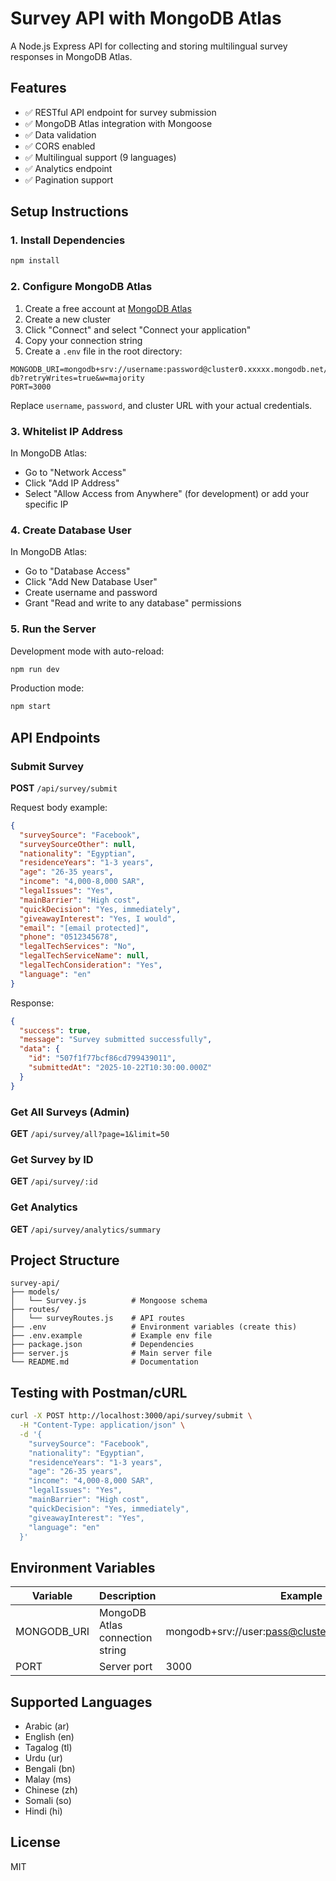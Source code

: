 # Survey API with MongoDB Atlas

A Node.js Express API for collecting and storing multilingual survey responses in MongoDB Atlas.

## Features

- ✅ RESTful API endpoint for survey submission
- ✅ MongoDB Atlas integration with Mongoose
- ✅ Data validation
- ✅ CORS enabled
- ✅ Multilingual support (9 languages)
- ✅ Analytics endpoint
- ✅ Pagination support

## Setup Instructions

### 1. Install Dependencies
```bash
npm install
```

### 2. Configure MongoDB Atlas

1. Create a free account at [MongoDB Atlas](https://www.mongodb.com/cloud/atlas)
2. Create a new cluster
3. Click "Connect" and select "Connect your application"
4. Copy your connection string
5. Create a `.env` file in the root directory:
```env
MONGODB_URI=mongodb+srv://username:password@cluster0.xxxxx.mongodb.net/survey-db?retryWrites=true&w=majority
PORT=3000
```

Replace `username`, `password`, and cluster URL with your actual credentials.

### 3. Whitelist IP Address

In MongoDB Atlas:
- Go to "Network Access"
- Click "Add IP Address"
- Select "Allow Access from Anywhere" (for development) or add your specific IP

### 4. Create Database User

In MongoDB Atlas:
- Go to "Database Access"
- Click "Add New Database User"
- Create username and password
- Grant "Read and write to any database" permissions

### 5. Run the Server

Development mode with auto-reload:
```bash
npm run dev
```

Production mode:
```bash
npm start
```

## API Endpoints

### Submit Survey
**POST** `/api/survey/submit`

Request body example:
```json
{
  "surveySource": "Facebook",
  "surveySourceOther": null,
  "nationality": "Egyptian",
  "residenceYears": "1-3 years",
  "age": "26-35 years",
  "income": "4,000-8,000 SAR",
  "legalIssues": "Yes",
  "mainBarrier": "High cost",
  "quickDecision": "Yes, immediately",
  "giveawayInterest": "Yes, I would",
  "email": "[email protected]",
  "phone": "0512345678",
  "legalTechServices": "No",
  "legalTechServiceName": null,
  "legalTechConsideration": "Yes",
  "language": "en"
}
```

Response:
```json
{
  "success": true,
  "message": "Survey submitted successfully",
  "data": {
    "id": "507f1f77bcf86cd799439011",
    "submittedAt": "2025-10-22T10:30:00.000Z"
  }
}
```

### Get All Surveys (Admin)
**GET** `/api/survey/all?page=1&limit=50`

### Get Survey by ID
**GET** `/api/survey/:id`

### Get Analytics
**GET** `/api/survey/analytics/summary`

## Project Structure
```
survey-api/
├── models/
│   └── Survey.js          # Mongoose schema
├── routes/
│   └── surveyRoutes.js    # API routes
├── .env                   # Environment variables (create this)
├── .env.example           # Example env file
├── package.json           # Dependencies
├── server.js              # Main server file
└── README.md              # Documentation
```

## Testing with Postman/cURL
```bash
curl -X POST http://localhost:3000/api/survey/submit \
  -H "Content-Type: application/json" \
  -d '{
    "surveySource": "Facebook",
    "nationality": "Egyptian",
    "residenceYears": "1-3 years",
    "age": "26-35 years",
    "income": "4,000-8,000 SAR",
    "legalIssues": "Yes",
    "mainBarrier": "High cost",
    "quickDecision": "Yes, immediately",
    "giveawayInterest": "Yes",
    "language": "en"
  }'
```

## Environment Variables

| Variable | Description | Example |
|----------|-------------|---------|
| MONGODB_URI | MongoDB Atlas connection string | mongodb+srv://user:pass@cluster.mongodb.net/dbname |
| PORT | Server port | 3000 |

## Supported Languages

- Arabic (ar)
- English (en)
- Tagalog (tl)
- Urdu (ur)
- Bengali (bn)
- Malay (ms)
- Chinese (zh)
- Somali (so)
- Hindi (hi)

## License

MIT